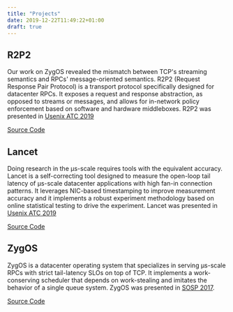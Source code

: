 ```yaml
---
title: "Projects"
date: 2019-12-22T11:49:22+01:00
draft: true
---
```


## R2P2
Our work on ZygOS revealed the mismatch between TCP's streaming semantics and RPCs' message-oriented semantics. R2P2 (Request Response Pair Protocol) is a transport protocol specifically designed for datacenter RPCs. It exposes a request and response abstraction, as opposed to streams or messages, and allows for in-network policy enforcement based on software and hardware middleboxes. R2P2 was presented in [Usenix ATC 2019](https://www.usenix.org/conference/atc19/presentation/kogias-r2p2)

<i class="fab fa-github"></i> [Source Code](https://github.com/epfl-dcsl/r2p2)

## Lancet
Doing research in the μs-scale requires tools with the equivalent accuracy. Lancet is a self-correcting tool designed to measure the open-loop tail latency of μs-scale datacenter applications with high fan-in connection patterns. It leverages NIC-based timestamping to improve measurement accuracy and it implements a robust experiment methodology based on online statistical testing to drive the experiment. Lancet was presented in [Usenix ATC 2019](https://www.usenix.org/system/files/atc19-kogias-lancet.pdf)

<i class="fab fa-github"></i> [Source Code](https://github.com/epfl-dcsl/lancet-tool)

## ZygOS
ZygOS is a datacenter operating system that specializes in serving μs-scale RPCs with strict tail-latency SLOs on top of TCP. It implements a work-conserving scheduler that depends on work-stealing and imitates the behavior of a single queue system. ZygOS was presented in [SOSP 2017](/zygos.pdf).

<i class="fab fa-github"></i> [Source Code](https://github.com/ix-project/zygos)
